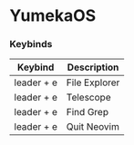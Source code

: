 # YumekaOS

### Keybinds

| Keybind    | Description         |
|------------|---------------------|
| leader + e | File Explorer       |
| leader + e | Telescope           |
| leader + e | Find Grep           |
| leader + e | Quit Neovim         |


